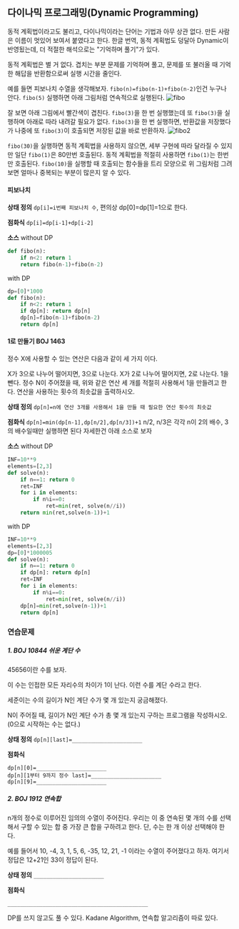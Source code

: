 ## 다이나믹 프로그래밍(Dynamic Programming)
동적 계획법이라고도 불리고, 다이나믹이라는 단어는 기법과 아무 상관 없다. 만든 사람은 이름이 멋있어 보여서 붙였다고 한다. 한글 번역, 동적 계획법도 덩달아 Dynamic이 반영됬는데, 더 적절한 해석으로는 "기억하며 풀기"가 있다.  


동적 계획법은 별 거 없다. 겹치는 부분 문제를 기억하며 풀고, 문제를 또 불러올 때 기억한 해답을 반환함으로써 실행 시간을 줄인다.

예를 들면 피보나치 수열을 생각해보자. `fibo(n)=fibo(n-1)+fibo(n-2)`인건 누구나 안다. `fibo(5)` 실행하면 아래 그림처럼 연속적으로 실행된다.
![fibo](https://blogfiles.pstatic.net/20160801_275/kks227_14700305083805XBuM_GIF/complexityRecursion_1.gif?type=w3)

잘 보면 아래 그림에서 빨간색이 겹친다. `fibo(3)`을 한 번 실행했는데 또 `fibo(3)`을 실행하며 아래로 따라 내려갈 필요가 없다. `fibo(3)`을 한 번 실행하면, 반환값을 저장했다가 나중에 또 `fibo(3)`이 호출되면 저장된 값을 바로 반환하자.
![fibo2](https://blogfiles.pstatic.net/20160801_6/kks227_1470036505144Mg9j4_GIF/complexityRecursion_1.gif?type=w3)

`fibo(30)`을 실행하면 동적 계획법을 사용하지 않으면, 세부 구현에 따라 달라질 수 있지만 일단 `fibo(1)`은 80만번 호출된다. 동적 계획법을 적절히 사용하면 `fibo(1)`는 한번만 호출된다. `fibo(10)`을 실행할 때 호출되는 함수들을 트리 모양으로 위 그림처럼 그려보면 얼마나 중복되는 부분이 많은지 알 수 있다.


#### 피보나치

**상태 정의**
`dp[i]=i번째 피보나치 수`, 편의상 dp[0]=dp[1]=1으로 한다.

**점화식**
`dp[i]=dp[i-1]+dp[i-2]`

**소스**
without DP
```python
def fibo(n):
	if n<2: return 1
	return fibo(n-1)+fibo(n-2)
```
with DP
```python
dp=[0]*1000
def fibo(n):
	if n<2: return 1
	if dp[n]: return dp[n]
	dp[n]=fibo(n-1)+fibo(n-2)
	return dp[n]
```


#### 1로 만들기 BOJ 1463

정수 X에 사용할 수 있는 연산은 다음과 같이 세 가지 이다.

X가 3으로 나누어 떨어지면, 3으로 나눈다.
X가 2로 나누어 떨어지면, 2로 나눈다.
1을 뺀다.
정수 N이 주어졌을 때, 위와 같은 연산 세 개를 적절히 사용해서 1을 만들려고 한다. 연산을 사용하는 횟수의 최솟값을 출력하시오.

**상태 정의**
`dp[n]=n에 연산 3개를 사용해서 1을 만들 때 필요한 연산 횟수의 최솟값`

**점화식**
`dp[n]=min(dp[n-1],dp[n/2],dp[n/3])+1`
n/2, n/3은 각각 n이 2의 배수, 3의 배수일때만 실행하면 된다
자세한건 아래 소스로 보자

**소스**
without DP
```python
INF=10**9
elements=[2,3]
def solve(n):
	if n==1: return 0
	ret=INF
	for i in elements:
		if n%i==0:
			ret=min(ret, solve(n//i))
	return min(ret,solve(n-1))+1
```

with DP
```python
INF=10**9
elements=[2,3]
dp=[0]*1000005
def solve(n):
	if n==1: return 0
	if dp[n]: return dp[n]
	ret=INF
	for i in elements:
		if n%i==0:
			ret=min(ret, solve(n//i))
	dp[n]=min(ret,solve(n-1))+1
	return dp[n]
```

### 연습문제

##### 1. BOJ 10844 쉬운 계단 수
45656이란 수를 보자.

이 수는 인접한 모든 자리수의 차이가 1이 난다. 이런 수를 계단 수라고 한다.

세준이는 수의 길이가 N인 계단 수가 몇 개 있는지 궁금해졌다.

N이 주어질 때, 길이가 N인 계단 수가 총 몇 개 있는지 구하는 프로그램을 작성하시오. (0으로 시작하는 수는 없다.)

**상태 정의**
`dp[n][last]=______________________`

**점화식**
```
dp[n][0]=______________________
dp[n][1부터 9까지 정수 last]=______________________
dp[n][9]=______________________
```

##### 2. BOJ 1912 연속합
n개의 정수로 이루어진 임의의 수열이 주어진다. 우리는 이 중 연속된 몇 개의 수를 선택해서 구할 수 있는 합 중 가장 큰 합을 구하려고 한다. 단, 수는 한 개 이상 선택해야 한다.

예를 들어서 10, -4, 3, 1, 5, 6, -35, 12, 21, -1 이라는 수열이 주어졌다고 하자. 여기서 정답은 12+21인 33이 정답이 된다.

**상태 정의**
`______________________`

**점화식**
```
____________________________________________
```

DP를 쓰지 않고도 풀 수 있다. Kadane Algorithm, 연속합 알고리즘이 따로 있다.
